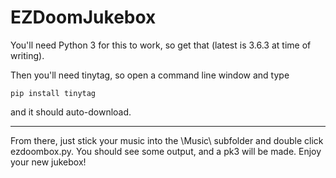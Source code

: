 # EZDoomJukebox

You'll need Python 3 for this to work, so get that (latest is 3.6.3 at time of writing).

Then you'll need tinytag, so open a command line window and type

`pip install tinytag`

and it should auto-download.

---
From there, just stick your music into the \Music\ subfolder and double click ezdoombox.py. You should see some output, and a pk3 will be made.
Enjoy your new jukebox!
